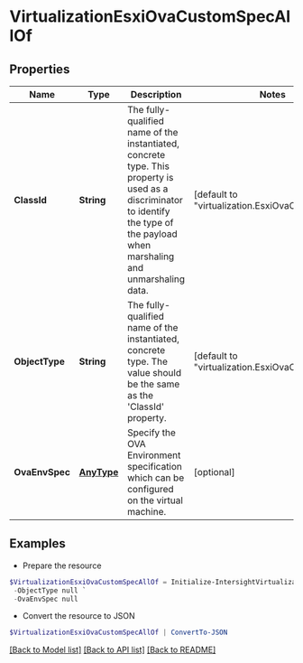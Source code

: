 # VirtualizationEsxiOvaCustomSpecAllOf
## Properties

Name | Type | Description | Notes
------------ | ------------- | ------------- | -------------
**ClassId** | **String** | The fully-qualified name of the instantiated, concrete type. This property is used as a discriminator to identify the type of the payload when marshaling and unmarshaling data. | [default to "virtualization.EsxiOvaCustomSpec"]
**ObjectType** | **String** | The fully-qualified name of the instantiated, concrete type. The value should be the same as the &#39;ClassId&#39; property. | [default to "virtualization.EsxiOvaCustomSpec"]
**OvaEnvSpec** | [**AnyType**](.md) | Specify the OVA Environment specification which can be configured on the virtual machine. | [optional] 

## Examples

- Prepare the resource
```powershell
$VirtualizationEsxiOvaCustomSpecAllOf = Initialize-IntersightVirtualizationEsxiOvaCustomSpecAllOf  -ClassId null `
 -ObjectType null `
 -OvaEnvSpec null
```

- Convert the resource to JSON
```powershell
$VirtualizationEsxiOvaCustomSpecAllOf | ConvertTo-JSON
```

[[Back to Model list]](../README.md#documentation-for-models) [[Back to API list]](../README.md#documentation-for-api-endpoints) [[Back to README]](../README.md)


